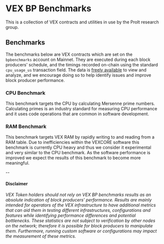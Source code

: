 # VEX BP Benchmarks
This is a collection of VEX contracts and utilities in use by the ProIt research group.
 

## Benchmarks
The benchmarks below are VEX contracts which are set on the `bpbenchmarks` account on Mainnet. They are executed during each block producers' schedule, and the timings recorded on-chain using the standard `cpu_usage_us` transaction field. The data is [freely available](https://explorer.vexanium.com/account/bpbenchmarks) to view and analyze, and we encourage doing so to help identify issues and improve block producer performance.


### CPU Benchmark

This benchmark targets the CPU by calculating Mersenne prime numbers. Calculating primes is an industry standard for measuring CPU performance and it uses code operations that are common in software development.

### RAM Benchmark

This benchmark targets VEX RAM by rapidly writing to and reading from a RAM table. Due to inefficiencies within the VEXCORE software this benchmark is currently CPU heavy and thus we consider it experimental and very similar to the CPU benchmark. As the software performance is improved we expect the results of this benchmark to become more meaningful.

--

#### Disclaimer
*VEX Token holders should not rely on VEX BP benchmarks results as an absolute indication of block producers’ performance. Results are mainly intended for operators of the VEX infrastructure to have additional metrics that can aid them in testing different infrastructures, configurations and features while identifying performance differences and potential bottlenecks. These statistics are not subject to verification by other nodes on the network; therefore it is possible for block producers to manipulate them. Furthermore, running custom software or configurations may impact the measurement of these metrics.*

